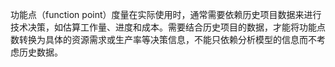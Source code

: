 功能点（function point）度量在实际使用时，通常需要依赖历史项目数据来进行技术决策，如估算工作量、进度和成本。需要结合历史项目的数据，才能将功能点数转换为具体的资源需求或生产率等决策信息，不能只依赖分析模型的信息而不考虑历史数据。